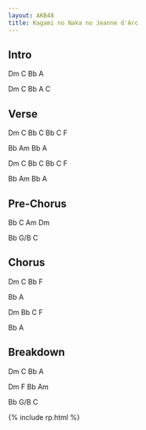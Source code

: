 ```yaml
---
layout: AKB48
title: Kagami no Naka no Jeanne d'Arc
---
```

## Intro 
Dm C Bb A 

Dm C Bb A C 

## Verse 
Dm C Bb C Bb C F 

Bb Am Bb A 

Dm C Bb C Bb C F 

Bb Am Bb A 

## Pre-Chorus 
Bb C Am Dm 

Bb G/B C 

## Chorus 
Dm C Bb F 

Bb A 

Dm Bb C F 

Bb A 

## Breakdown 
Dm C Bb A 

Dm F Bb Am 

Bb G/B C

{% include rp.html %}
